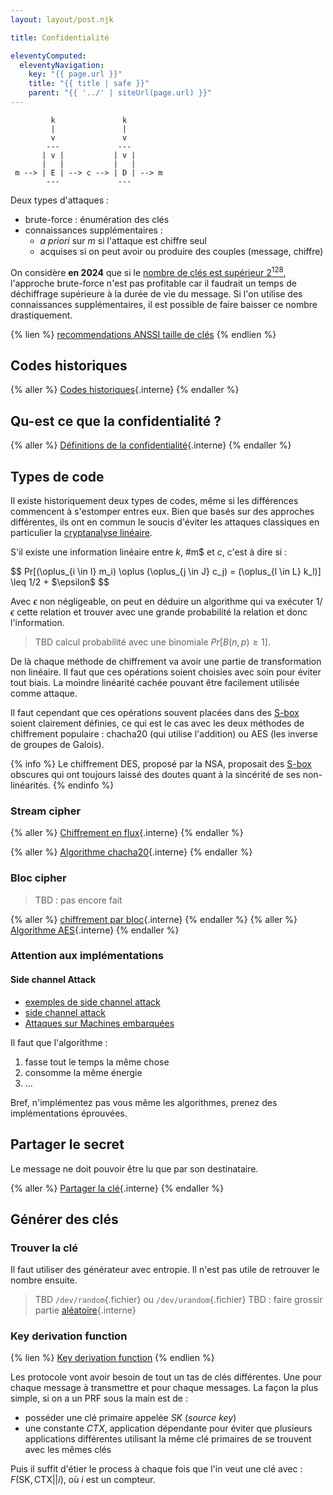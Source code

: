 ```yaml
---
layout: layout/post.njk

title: Confidentialité

eleventyComputed:
  eleventyNavigation:
    key: "{{ page.url }}"
    title: "{{ title | safe }}"
    parent: "{{ '../' | siteUrl(page.url) }}"
---
```



```
         k               k
         |               | 
         v               v
        ---             ---
       | v |           | v |
       |   |           |   |
 m --> | E | --> c --> | D | --> m
        ---             --- 
```

Deux types d'attaques :

- brute-force : énumération des clés
- connaissances supplémentaires :
  - *a priori* sur $m$ si l'attaque est chiffre seul
  - acquises si on peut avoir ou produire des couples (message, chiffre)

On considère **en 2024** que si le [nombre de clés est supérieur $2^{128}$](https://en.wikipedia.org/wiki/Key_size#Brute-force_attack), l'approche brute-force n'est pas profitable car il faudrait un temps de déchiffrage supérieure à la durée de vie du message. Si l'on utilise des connaissances supplémentaires, il est possible de faire baisser ce nombre drastiquement.

{% lien %}
[recommendations ANSSI taille de clés](https://www.ssi.gouv.fr/administration/guide/mecanismes-cryptographiques/)
{% endlien %}

## Codes historiques

{% aller %}
[Codes historiques](codes-historiques){.interne}
{% endaller %}

## Qu-est ce que la confidentialité ?

{% aller %}
[Définitions de la confidentialité](définitions){.interne}
{% endaller %}

## Types de code

Il existe historiquement deux types de codes, même si les différences commencent à s'estomper entres eux. Bien que basés sur des approches différentes, ils ont en commun le soucis d'éviter les attaques classiques en particulier la [cryptanalyse linéaire](https://fr.wikipedia.org/wiki/Cryptanalyse_lin%C3%A9aire).

S'il existe une information linéaire entre $k$, #m$ et $c$, c'est à dire si :

<div>
$$
Pr[(\oplus_{i \in I} m_i) \oplus (\oplus_{j \in J} c_j) = (\oplus_{l \in L} k_l)] \leq 1/2 + $\epsilon$
$$
</div>

Avec $\epsilon$ non négligeable, on peut en déduire un algorithme qui va exécuter $1/\epsilon$ cette relation et trouver avec une grande probabilité la relation et donc l'information.

> TBD calcul probabilité avec une binomiale $Pr[B(n, p) \geq 1]$.

De là chaque méthode de chiffrement va avoir une partie de transformation non linéaire. Il faut que ces opérations soient choisies avec soin pour éviter tout biais. La moindre linéarité cachée pouvant être facilement utilisée comme attaque.

Il faut cependant que ces opérations souvent placées dans des [S-box](https://fr.wikipedia.org/wiki/S-Box) soient clairement définies, ce qui est le cas avec les deux méthodes de chiffrement populaire : chacha20 (qui utilise l'addition) ou AES (les inverse de groupes de Galois).

{% info %}
Le chiffrement DES, proposé par la NSA, proposait des [S-box](https://fr.wikipedia.org/wiki/S-Box) obscures qui ont toujours laissé des doutes quant à la sincérité de ses non-linéarités.
{% endinfo %}

### Stream cipher

{% aller %}
[Chiffrement en flux](chiffre-flux){.interne}
{% endaller %}

{% aller %}
[Algorithme chacha20](chacha20){.interne}
{% endaller %}

### Bloc cipher

> TBD : pas encore fait

{% aller %}
[chiffrement par bloc](chiffre-bloc){.interne}
{% endaller %}
{% aller %}
[Algorithme AES](aes){.interne}
{% endaller %}

### Attention aux implémentations

#### Side channel Attack

- [exemples de side channel attack](https://www.youtube.com/watch?v=GPwNFrpd1KU)
- [side channel attack](https://fr.wikipedia.org/wiki/Attaque_par_canal_auxiliaire)
- [Attaques sur Machines embarquées](https://www.ssi.gouv.fr/agence/publication/combined-fault-and-side-channel-attack-on-protected-implementations-of-aes/)

Il faut que l'algorithme :

1. fasse tout le temps la même chose
2. consomme la même énergie
3. ...

Bref, n'implémentez pas vous même les algorithmes, prenez des implémentations éprouvées.

## Partager le secret

Le message ne doit pouvoir être lu que par son destinataire.

{% aller %}
[Partager la clé](partager-secret){.interne}
{% endaller %}

## Générer des clés

### Trouver la clé

Il faut utiliser des générateur avec entropie. Il n'est pas utile de retrouver le nombre ensuite.

> TBD `/dev/random`{.fichier} ou `/dev/urandom`{.fichier}
> TBD : faire grossir partie [aléatoire](aléatoire){.interne}

### Key derivation function

{% lien %}
[Key derivation function](https://en.wikipedia.org/wiki/Key_derivation_function)
{% endlien %}

Les protocole vont avoir besoin de tout un tas de clés différentes. Une pour chaque message à transmettre et pour chaque messages. La façon la plus simple, si on a un PRF sous la main est de :

- posséder une clé primaire appelée $SK$ (*source key*)
- une constante $CTX$, application dépendante pour éviter que plusieurs applications différentes utilisant la même clé primaires de se trouvent avec les mêmes clés

Puis il suffit d'étier le process à chaque fois que l'in veut une clé avec : $F(\text{SK}, \text{CTX} || i)$, où $i$ est un compteur.
